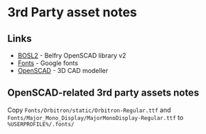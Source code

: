 # 3rd Party asset notes

## Links

- [BOSL2] - Belfry OpenSCAD library v2
- [Fonts] - Google fonts
- [OpenSCAD] - 3D CAD modeller

## OpenSCAD-related 3rd party assets notes

Copy `Fonts/Orbitron/static/Orbitron-Regular.ttf` and `Fonts/Major_Mono_Display/MajorMonoDisplay-Regular.ttf` to `%USERPROFILE%/.fonts/`

[BOSL2]: <https://github.com/BelfrySCAD/BOSL2.git>
[OpenSCAD]: <https://openscad.org/downloads.html>
[Fonts]: <https://fonts.google.com/>